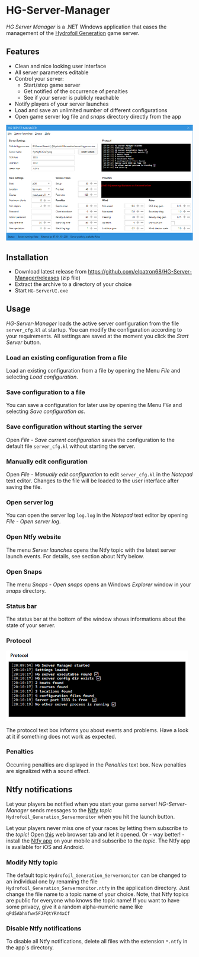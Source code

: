 # HG-Server-Manager

*HG Server Manager* is a .NET Windows application that eases the management of the [Hydrofoil Generation](https://store.steampowered.com/app/1448820/Hydrofoil_Generation/) game server.

## Features

- Clean and nice looking user interface
- All server parameters editable
- Control your server:
  - Start/stop game server
  - Get notified of the occurrence of penalties
  - See if your server is publicly reachable
- Notify players of your server launches
- Load and save an unlimited number of different configurations
- Open game server log file and *snaps* directory directly from the app

![image-20230407193824206](./assets/image-20230407193824206.png)



## Installation

- Download latest release from https://github.com/elpatron68/HG-Server-Manager/releases (zip file)
- Extract the archive to a directory of your choice
- Start `HG-ServerUI.exe`

## Usage

*HG-Server-Manager* loads the active server configuration from the file `server_cfg.kl` at startup. You can modify the configuration according to your requirements. All settings are saved at the moment you click the *Start Server* button.

### Load an existing configuration from a file

Load an existing configuration from a file by opening the Menu *File* and selecting *Load configuration*.

### Save configuration to a file

You can save a configuration for later use by opening the Menu *File* and selecting *Save configuration as*.

### Save configuration without starting the server

Open *File* - *Save current configuration* saves the configuration to the default file `server_cfg.kl` without starting the server.

### Manually edit configuration

Open *File* - *Manually edit configuration* to edit `server_cfg.kl` in the *Notepad* text editor. Changes to the file will be loaded to the user interface after saving the file.

### Open server log

You can open the server log `log.log` in the *Notepad* text editor by opening *File* - *Open server log*.

### Open Ntfy website

The menu *Server launches* opens the Ntfy topic with the latest server launch events. For details, see section about Ntfy below.

### Open Snaps

The menu *Snaps* - *Open snaps* opens an Windows *Explorer* window in your *snaps* directory.

### Status bar

The status bar at the bottom of the window shows informations about the state of your server.

### Protocol

![image-20230407202414163](./assets/image-20230407202414163.png)

The protocol text box informs you about events and problems. Have a look at it if something does not work as expected.

### Penalties

Occurring penalties are displayed in the *Penalties* text box. New penalties are signalized with a sound effect.

## Ntfy notifications

Let your players be notified when you start your game server! *HG-Server-Manager* sends messages to the [Ntfy](https://ntfy.sh/) *topic* `Hydrofoil_Generation_Servermonitor` when you hit the launch button.

Let your players never miss one of your races by letting them subscribe to the *topic*! Open [this](https://ntfy.sh/Hydrofoil_Generation_Servermonitor) web browser tab and let it opened. Or - way better! - install the [Ntfy app](https://ntfy.sh/#subscribe-phone) on your mobile and subscribe to the *topic*. The Ntfy app is available for iOS and Android.

### Modify Ntfy topic

The default topic `Hydrofoil_Generation_Servermonitor` can be changed to an individual one by renaming the file `Hydrofoil_Generation_Servermonitor.ntfy` in the application directory. Just change the file name to a topic name of your choice. Note, that Ntfy topics are public for everyone who knows the topic name! If you want to have some privacy, give it a random alpha-numeric name like `qPd5AbhVfwv5FJFQtYRY4xCf`

### Disable Ntfy notifications

To disable all Ntfy notifications, delete all files with the extension `*.ntfy` in the app´s directory.